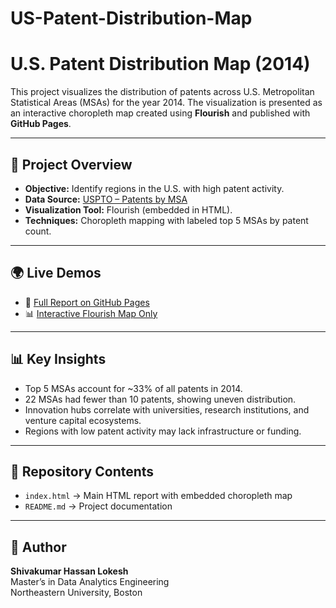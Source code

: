 # US-Patent-Distribution-Map

# U.S. Patent Distribution Map (2014)

This project visualizes the distribution of patents across U.S. Metropolitan Statistical Areas (MSAs) for the year 2014. The visualization is presented as an interactive choropleth map created using **Flourish** and published with **GitHub Pages**.

---

## 📌 Project Overview
- **Objective:** Identify regions in the U.S. with high patent activity.  
- **Data Source:** [USPTO – Patents by MSA](https://www.uspto.gov/web/offices/ac/ido/oeip/taf/cls_cbsa/allcbsa_gd.htm)  
- **Visualization Tool:** Flourish (embedded in HTML).  
- **Techniques:** Choropleth mapping with labeled top 5 MSAs by patent count.  

---

## 🌍 Live Demos
- 📄 [Full Report on GitHub Pages](https://<your-username>.github.io/us-patent-distribution-map/)  
- 📊 [Interactive Flourish Map Only](https://public.flourish.studio/visualisation/20650408/)  

---

## 📊 Key Insights
- Top 5 MSAs account for ~33% of all patents in 2014.  
- 22 MSAs had fewer than 10 patents, showing uneven distribution.  
- Innovation hubs correlate with universities, research institutions, and venture capital ecosystems.  
- Regions with low patent activity may lack infrastructure or funding.  

---

## 📂 Repository Contents
- `index.html` → Main HTML report with embedded choropleth map  
- `README.md` → Project documentation  

---

## 👤 Author
**Shivakumar Hassan Lokesh**  
Master’s in Data Analytics Engineering  
Northeastern University, Boston  
